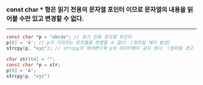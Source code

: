 ### const char * 형은 읽기 전용의 문자열 포인터 이므로 문자열의 내용을 읽어볼 수만 있고 변경할 수 없다. ###
___
```c
const char *p = "abcde"; // 읽기 전용 문자열 포인터
p[0] = 'A'; // p가 가리키는 문자열을 변경할 수 없다. (컴파일 에러 발생)
strcpy(p, "xyz"); // strcpy의 매개변수와 p의 데이터형이 같지 않다. (컴파일 경고 발생)
```

```c
char str[64] = "";
const char *p = str;
p[0] = 'A';
strcpy(p, "xyz")
```